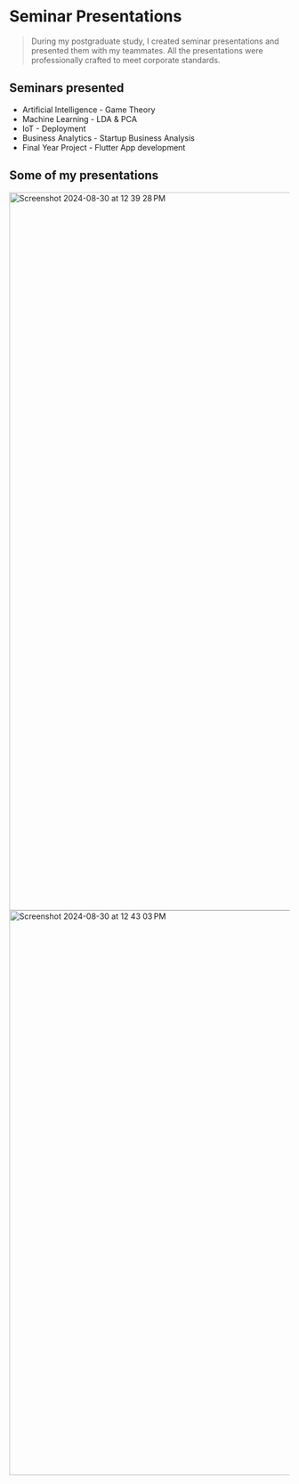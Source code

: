 # Seminar Presentations
>During my postgraduate study, I created seminar presentations and presented them with my teammates. All the presentations were professionally crafted to meet corporate standards.

## Seminars presented 
- Artificial Intelligence - Game Theory
- Machine Learning - LDA & PCA
- IoT - Deployment
- Business Analytics - Startup Business Analysis
- Final Year Project - Flutter App development

## Some of my presentations 

<img width="1289" alt="Screenshot 2024-08-30 at 12 39 28 PM" src="https://github.com/user-attachments/assets/927022c4-8354-4740-9f5e-54f22b2aed7c">

<img width="1014" alt="Screenshot 2024-08-30 at 12 43 03 PM" src="https://github.com/user-attachments/assets/b5ecb8d7-55c0-4623-a0a4-6b92c7071741">

